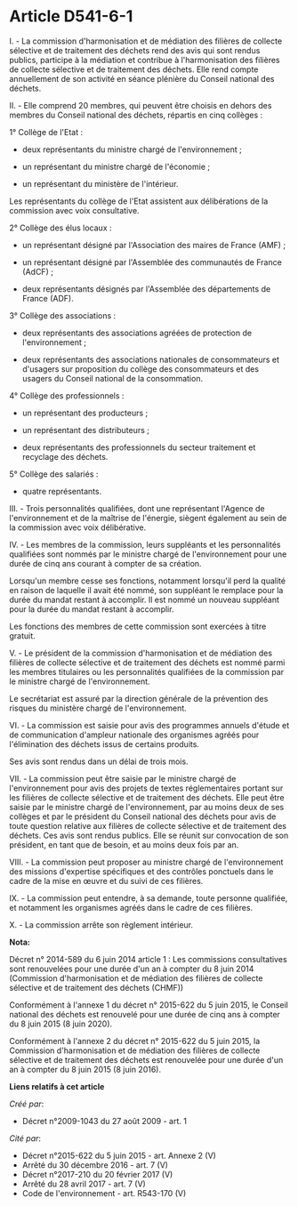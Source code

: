 # Article D541-6-1

I. - La commission d'harmonisation et de médiation des filières de collecte sélective et de traitement des déchets rend des
avis qui sont rendus publics, participe à la médiation et contribue à l'harmonisation des filières de collecte sélective et
de traitement des déchets. Elle rend compte annuellement de son activité en séance plénière du Conseil national des déchets. 

II. - Elle comprend 20 membres, qui peuvent être choisis en dehors des membres du Conseil national des déchets, répartis en
cinq collèges : 

1° Collège de l'Etat : 

- deux représentants du ministre chargé de l'environnement ; 

- un représentant du ministre chargé de l'économie ; 

- un représentant du ministère de l'intérieur. 

Les représentants du collège de l'Etat assistent aux délibérations de la commission avec voix consultative. 

2° Collège des élus locaux : 

- un représentant désigné par l'Association des maires de France (AMF) ; 

- un représentant désigné par l'Assemblée des communautés de France (AdCF) ; 

- deux représentants désignés par l'Assemblée des départements de France (ADF). 

3° Collège des associations : 

- deux représentants des associations agréées de protection de l'environnement ; 

- deux représentants des associations nationales de consommateurs et d'usagers sur proposition du collège des consommateurs
et des usagers du Conseil national de la consommation. 

4° Collège des professionnels : 

- un représentant des producteurs ; 

- un représentant des distributeurs ; 

- deux représentants des professionnels du secteur traitement et recyclage des déchets. 

5° Collège des salariés : 

- quatre représentants. 

III. - Trois personnalités qualifiées, dont une représentant l'Agence de l'environnement et de la maîtrise de l'énergie,
siègent également au sein de la commission avec voix délibérative. 

IV. - Les membres de la commission, leurs suppléants et les personnalités qualifiées sont nommés par le ministre chargé de
l'environnement pour une durée de cinq ans courant à compter de sa création. 

Lorsqu'un membre cesse ses fonctions, notamment lorsqu'il perd la qualité en raison de laquelle il avait été nommé, son
suppléant le remplace pour la durée du mandat restant à accomplir. Il est nommé un nouveau suppléant pour la durée du mandat
restant à accomplir. 

Les fonctions des membres de cette commission sont exercées à titre gratuit.

V. - Le président de la commission d'harmonisation et de médiation des filières de collecte sélective et de traitement des
déchets est nommé parmi les membres titulaires ou les personnalités qualifiées de la commission par le ministre chargé de
l'environnement. 

Le secrétariat est assuré par la direction générale de la prévention des risques du ministère chargé de l'environnement. 

VI. - La commission est saisie pour avis des programmes annuels d'étude et de communication d'ampleur nationale des
organismes agréés pour l'élimination des déchets issus de certains produits. 

Ses avis sont rendus dans un délai de trois mois. 

VII. - La commission peut être saisie par le ministre chargé de l'environnement pour avis des projets de textes
réglementaires portant sur les filières de collecte sélective et de traitement des déchets. Elle peut être saisie par le
ministre chargé de l'environnement, par au moins deux de ses collèges et par le président du Conseil national des déchets
pour avis de toute question relative aux filières de collecte sélective et de traitement des déchets. Ces avis sont rendus
publics. Elle se réunit sur convocation de son président, en tant que de besoin, et au moins deux fois par an. 

VIII. - La commission peut proposer au ministre chargé de l'environnement des missions d'expertise spécifiques et des
contrôles ponctuels dans le cadre de la mise en œuvre et du suivi de ces filières. 

IX. - La commission peut entendre, à sa demande, toute personne qualifiée, et notamment les organismes agréés dans le cadre
de ces filières.

X. - La commission arrête son règlement intérieur.

**Nota:**

Décret n° 2014-589 du 6 juin 2014 article 1 : Les commissions consultatives sont renouvelées pour une durée d'un an à compter
du 8 juin 2014 (Commission d'harmonisation et de médiation des filières de collecte sélective et de traitement des déchets
(CHMF))

Conformément à l'annexe 1 du décret n° 2015-622 du 5 juin 2015, le Conseil national des déchets est renouvelé pour une durée
de cinq ans à compter du 8 juin 2015 (8 juin 2020). 

Conformément à l'annexe 2 du décret n° 2015-622 du 5 juin 2015, la Commission d'harmonisation et de médiation des filières de
collecte sélective et de traitement des déchets est renouvelée pour une durée d'un an à compter du 8 juin 2015 (8 juin 2016).

**Liens relatifs à cet article**

_Créé par_:

  - Décret n°2009-1043 du 27 août 2009 - art. 1

_Cité par_:

  - Décret n°2015-622 du 5 juin 2015 - art. Annexe 2 (V)
  - Arrêté du 30 décembre 2016 - art. 7 (V)
  - Décret n°2017-210 du 20 février 2017 (V)
  - Arrêté du 28 avril 2017 - art. 7 (V)
  - Code de l'environnement - art. R543-170 (V)
